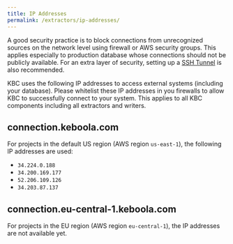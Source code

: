 ```yaml
---
title: IP Addresses
permalink: /extractors/ip-addresses/
---
```


A good security practice is to block connections from unrecognized sources on the network level using firewall or AWS security groups. This applies especially to production database whose connections should not be publicly available. 
For an extra layer of security, setting up a 
[SSH Tunnel](https://help.keboola.com/extractors/database/#connecting-to-database) is also recommended.

KBC uses the following IP addresses to access external systems (including your database). Please whitelist these IP addresses in you firewalls to allow KBC to successfully connect to your system. This applies to all KBC components
including all extractors and writers.

## connection.keboola.com
For projects in the default US region (AWS region `us-east-1`), the following IP addresses are used:

- `34.224.0.188`
- `34.200.169.177`
- `52.206.109.126`
- `34.203.87.137`

## connection.eu-central-1.keboola.com
For projects in the EU region (AWS region `eu-central-1`), the IP addresses are not available yet.
